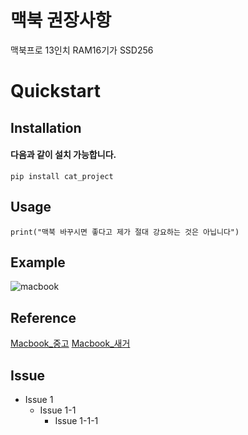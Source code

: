 # 맥북 권장사항 
맥북프로 13인치 RAM16기가 SSD256 


# Quickstart 


## Installation 


#### 다음과 같이 설치 가능합니다. 
```
pip install cat_project 
```

## Usage 
```
print("맥북 바꾸시면 좋다고 제가 절대 강요하는 것은 아닙니다")
```

## Example 
![macbook](https://user-images.githubusercontent.com/60166685/106849354-e6cac080-66f5-11eb-91aa-b578014b44f0.jpeg)


## Reference  
[Macbook_중고](http://dtek.co.kr/product/list.html?cate_no=52, "macbook_중고 link")
[Macbook_새거](https://www.coupang.com/vp/products/1650206709?itemId=2811520695&vendorItemId=70801067447&sourceType=CATEGORY&categoryId=497035&isAddedCart=, "macbook_새거 link")


## Issue 
* Issue 1 
  - Issue 1-1
    + Issue 1-1-1

